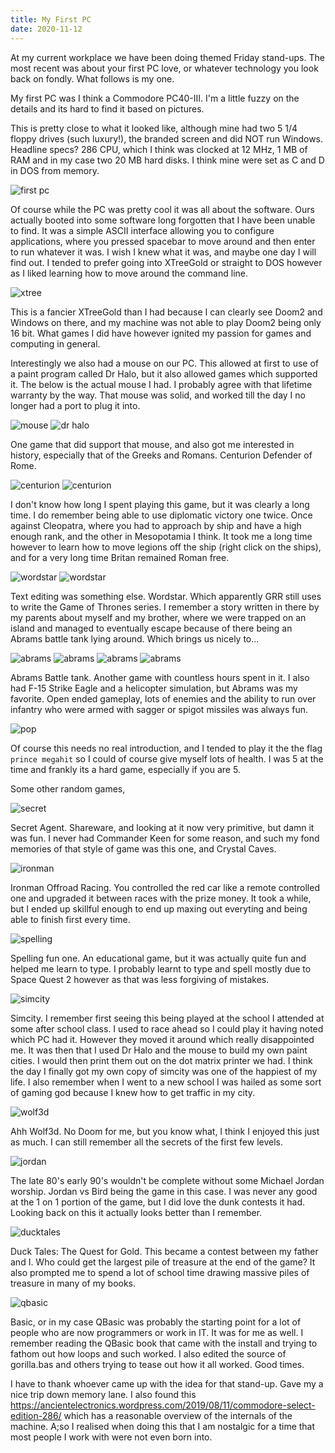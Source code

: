 ```yaml
---
title: My First PC
date: 2020-11-12
---
```


At my current workplace we have been doing themed Friday stand-ups. The most recent was about your first PC love, or whatever technology you look back on fondly. What follows is my one. 

My first PC was I think a Commodore PC40-III. I'm a little fuzzy on the details and its hard to find it based on pictures.

This is pretty close to what it looked like, although mine had two 5 1/4 floppy drives (such luxury!), the branded screen and did NOT run Windows. Headline specs? 286 CPU, which I think was clocked at 12 MHz, 1 MB of RAM and in my case two 20 MB hard disks. I think mine were set as C and D in DOS from memory.

![first pc](/static/first-pc/first_pc.png)

Of course while the PC was pretty cool it was all about the software. Ours actually booted into some software long forgotten that I have been unable to find. It was a simple ASCII interface allowing you to configure applications, where you pressed spacebar to move around and then enter to run whatever it was. I wish I knew what it was, and maybe one day I will find out. I tended to prefer going into XTreeGold or straight to DOS however as I liked learning how to move around the command line.

![xtree](/static/first-pc/xtreegold.png)

This is a fancier XTreeGold than I had because I can clearly see Doom2 and Windows on there, and my machine was not able to play Doom2 being only 16 bit. What games I did have however ignited my passion for games and computing in general.

Interestingly we also had a mouse on our PC. This allowed at first to use of a paint program called Dr Halo, but it also allowed games which supported it. The below is the actual mouse I had. I probably agree with that lifetime warranty by the way. That mouse was solid, and worked till the day I no longer had a port to plug it into.

![mouse](/static/first-pc/mouse.png)
![dr halo](/static/first-pc/drhalo.png)

One game that did support that mouse, and also got me interested in history, especially that of the Greeks and Romans. Centurion Defender of Rome.

![centurion](/static/first-pc/centurion.png)
![centurion](/static/first-pc/centurion2.png)

I don't know how long I spent playing this game, but it was clearly a long time. I do remember being able to use diplomatic victory one twice. Once against Cleopatra, where you had to approach by ship and have a high enough rank, and the other in Mesopotamia I think. It took me a long time however to learn how to move legions off the ship (right click on the ships), and for a very long time Britan remained Roman free.

![wordstar](/static/first-pc/wordstar.png)
![wordstar](/static/first-pc/wordstar2.png)

Text editing was something else. Wordstar. Which apparently GRR still uses to write the Game of Thrones series. I remember a story written in there by my parents about myself and my brother, where we were trapped on an island and managed to eventually escape because of there being an Abrams battle tank lying around. Which brings us nicely to...

![abrams](/static/first-pc/abrams.gif)
![abrams](/static/first-pc/abrams2.png)
![abrams](/static/first-pc/abrams3.jpeg)
![abrams](/static/first-pc/abrams4.jpeg)

Abrams Battle tank. Another game with countless hours spent in it. I also had F-15 Strike Eagle and a helicopter simulation, but Abrams was my favorite. Open ended gameplay, lots of enemies and the ability to run over infantry who were armed with sagger or spigot missiles was always fun.

![pop](/static/first-pc/pop.png)

Of course this needs no real introduction, and I tended to play it the the flag `prince megahit` so I could of course give myself lots of health. I was 5 at the time and frankly its a hard game, especially if you are 5. 

Some other random games,

![secret](/static/first-pc/secret.jpeg)

Secret Agent. Shareware, and looking at it now very primitive, but damn it was fun. I never had Commander Keen for some reason, and such my fond memories of that style of game was this one, and Crystal Caves.

![ironman](/static/first-pc/ironman.jpeg)

Ironman Offroad Racing. You controlled the red car like a remote controlled one and upgraded it between races with the prize money. It took a while, but I ended up skillful enough to end up maxing out everyting and being able to finish first every time.

![spelling](/static/first-pc/spelling.gif)

Spelling fun one. An educational game, but it was actually quite fun and helped me learn to type. I probably learnt to type and spell mostly due to Space Quest 2 however as that was less forgiving of mistakes.

![simcity](/static/first-pc/simcity.jpeg)

Simcity. I remember first seeing this being played at the school I attended at some after school class. I used to race ahead so I could play it having noted which PC had it. However they moved it around which really disappointed me. It was then that I used Dr Halo and the mouse to build my own paint cities. I would then print them out on the dot matrix printer we had. I think the day I finally got my own copy of simcity was one of the happiest of my life. I also remember when I went to a new school I was hailed as some sort of gaming god because I knew how to get traffic in my city.

![wolf3d](/static/first-pc/wolf3d.png)

Ahh Wolf3d. No Doom for me, but you know what, I think I enjoyed this just as much. I can still remember all the secrets of the first few levels.

![jordan](/static/first-pc/jordan.jpeg)

The late 80's early 90's wouldn't be complete without some Michael Jordan worship. Jordan vs Bird being the game in this case. I was never any good at the 1 on 1 portion of the game, but I did love the dunk contests it had. Looking back on this it actually looks better than I remember.

![ducktales](/static/first-pc/ducktales.jpg)

Duck Tales: The Quest for Gold. This became a contest between my father and I. Who could get the largest pile of treasure at the end of the game? It also prompted me to spend a lot of school time drawing massive piles of treasure in many of my books.

![qbasic](/static/first-pc/qbasic.png)

Basic, or in my case QBasic was probably the starting point for a lot of people who are now programmers or work in IT. It was for me as well. I remember reading the QBasic book that came with the install and trying to fathom out how loops and such worked. I also edited the source of gorilla.bas and others trying to tease out how it all worked. Good times.

I have to thank whoever came up with the idea for that stand-up. Gave my a nice trip down memory lane. I also found this https://ancientelectronics.wordpress.com/2019/08/11/commodore-select-edition-286/ which has a reasonable overview of the internals of the machine. A;so I realised when doing this that I am nostalgic for a time that most people I work with were not even born into.